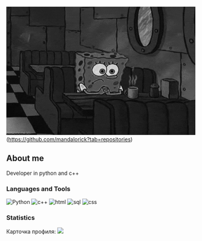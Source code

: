 ![Header](https://github.com/mandalorick/mandalorick/blob/main/assets/8jq.gif)(https://github.com/mandalorick?tab=repositories)

## About me
Developer in python and c++ 

### Languages and Tools
![Python](https://img.shields.io/badge/-Python-000000?style=for-the-badge&logo=python)
![c++](https://img.shields.io/badge/-c++-000000?style=for-the-badge&logo=c++)
![html](https://img.shields.io/badge/-html-000000?style=for-the-badge&logo=html)
![sql](https://img.shields.io/badge/-sql-000000?style=for-the-badge&logo=sql)
![css](https://img.shields.io/badge/-css-000000?style=for-the-badge&logo=css)


### Statistics
Карточка профиля: 
![](https://github-profile-summary-cards.vercel.app/api/cards/profile-details?username=mandalorick&theme=solarized_dark)

